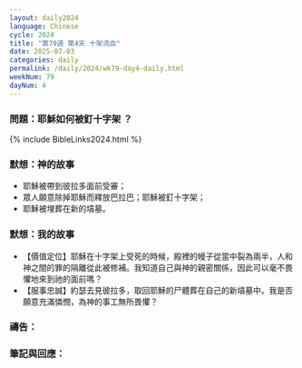 ```yaml
---
layout: daily2024
language: Chinese
cycle: 2024
title: "第79週 第4天 十架流血"
date: 2025-07-03
categories: daily
permalink: /daily/2024/wk79-day4-daily.html
weekNum: 79
dayNum: 4
---
```


### 問題：耶穌如何被釘十字架 ？

{% include BibleLinks2024.html %}

### 默想：神的故事 
+ 耶穌被帶到彼拉多面前受審； 
+ 眾人願意除掉耶穌而釋放巴拉巴；耶穌被釘十字架； 
+ 耶穌被埋葬在新的墳墓。 

### 默想：我的故事
+ 【價值定位】耶穌在十字架上受死的時候，殿裡的幔子從當中裂為兩半，人和神之間的罪的隔離從此被修補。我知道自己與神的親密關係，因此可以毫不畏懼地來到祂的面前嗎？ 
+ 【服事忠誠】約瑟去見彼拉多，取回耶穌的尸體葬在自己的新墳墓中。我是否願意充滿憐憫，為神的事工無所畏懼？ 

### 禱告：

### 筆記與回應：
